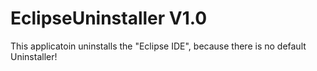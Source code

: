 # EclipseUninstaller V1.0
This applicatoin uninstalls the "Eclipse IDE", because there is no default Uninstaller!


